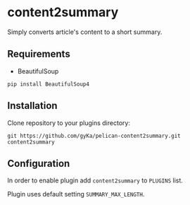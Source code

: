 # content2summary

Simply converts article's content to a short summary.

## Requirements

* BeautifulSoup

`pip install BeautifulSoup4`

## Installation

Clone repository to your plugins directory:

`git https://github.com/gyKa/pelican-content2summary.git content2summary`

## Configuration

In order to enable plugin add `content2summary` to `PLUGINS` list.

Plugin uses default setting `SUMMARY_MAX_LENGTH`.
